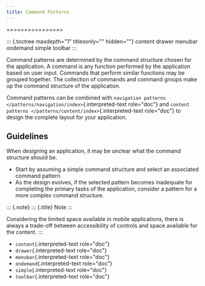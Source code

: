 ```yaml
---
title: Command Patterns
---
```

================

::: {.toctree maxdepth="1" titlesonly="" hidden=""}
content drawer menubar ondemand simple toolbar
:::

Command patterns are determined by the command structure chosen for the
application. A command is any function performed by the application
based on user input. Commands that perform similar functions may be
grouped together. The collection of commands and command groups make up
the command structure of the application.

Command patterns can be combined with
`navigation patterns </patterns/navigation/index>`{.interpreted-text
role="doc"} and
`content patterns </patterns/content/index>`{.interpreted-text
role="doc"} to design the complete layout for your application.

Guidelines
----------

When designing an application, it may be unclear what the command
structure should be.

-   Start by assuming a simple command structure and select an
    associated command pattern.
-   As the design evolves, if the selected pattern becomes inadequate
    for completing the primary tasks of the application, consider a
    pattern for a more complex command structure.

::: {.note}
::: {.title}
Note
:::

Considering the limited space available in mobile applications, there is
always a trade-off between accessibility of controls and space available
for the content.
:::

-   `content`{.interpreted-text role="doc"}
-   `drawer`{.interpreted-text role="doc"}
-   `menubar`{.interpreted-text role="doc"}
-   `ondemand`{.interpreted-text role="doc"}
-   `simple`{.interpreted-text role="doc"}
-   `toolbar`{.interpreted-text role="doc"}
